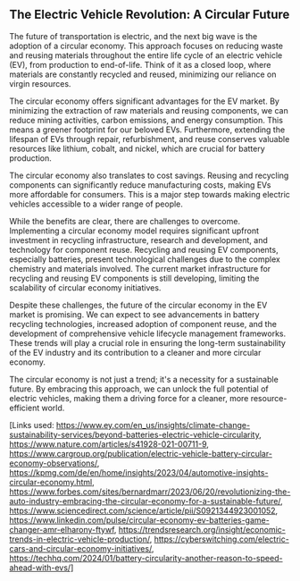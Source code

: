 ## The Electric Vehicle Revolution: A Circular Future

The future of transportation is electric, and the next big wave is the adoption of a circular economy. This approach focuses on reducing waste and reusing materials throughout the entire life cycle of an electric vehicle (EV), from production to end-of-life.  Think of it as a closed loop, where materials are constantly recycled and reused, minimizing our reliance on virgin resources.

The circular economy offers significant advantages for the EV market. By minimizing the extraction of raw materials and reusing components, we can reduce mining activities, carbon emissions, and energy consumption. This means a greener footprint for our beloved EVs.  Furthermore, extending the lifespan of EVs through repair, refurbishment, and reuse conserves valuable resources like lithium, cobalt, and nickel, which are crucial for battery production. 

The circular economy also translates to cost savings. Reusing and recycling components can significantly reduce manufacturing costs, making EVs more affordable for consumers. This is a major step towards making electric vehicles accessible to a wider range of people.

While the benefits are clear, there are challenges to overcome. Implementing a circular economy model requires significant upfront investment in recycling infrastructure, research and development, and technology for component reuse.  Recycling and reusing EV components, especially batteries, present technological challenges due to the complex chemistry and materials involved.  The current market infrastructure for recycling and reusing EV components is still developing, limiting the scalability of circular economy initiatives.

Despite these challenges, the future of the circular economy in the EV market is promising. We can expect to see advancements in battery recycling technologies, increased adoption of component reuse, and the development of comprehensive vehicle lifecycle management frameworks. These trends will play a crucial role in ensuring the long-term sustainability of the EV industry and its contribution to a cleaner and more circular economy. 

The circular economy is not just a trend; it's a necessity for a sustainable future. By embracing this approach, we can unlock the full potential of electric vehicles, making them a driving force for a cleaner, more resource-efficient world.

[Links used: https://www.ey.com/en_us/insights/climate-change-sustainability-services/beyond-batteries-electric-vehicle-circularity, https://www.nature.com/articles/s41928-021-00711-9, https://www.cargroup.org/publication/electric-vehicle-battery-circular-economy-observations/, https://kpmg.com/de/en/home/insights/2023/04/automotive-insights-circular-economy.html, https://www.forbes.com/sites/bernardmarr/2023/06/20/revolutionizing-the-auto-industry-embracing-the-circular-economy-for-a-sustainable-future/, https://www.sciencedirect.com/science/article/pii/S0921344923001052, https://www.linkedin.com/pulse/circular-economy-ev-batteries-game-changer-amr-elharony-ftywf, https://trendsresearch.org/insight/economic-trends-in-electric-vehicle-production/, https://cyberswitching.com/electric-cars-and-circular-economy-initiatives/, https://techhq.com/2024/01/battery-circularity-another-reason-to-speed-ahead-with-evs/]